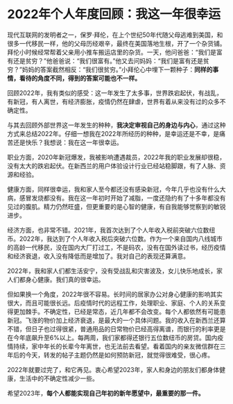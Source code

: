 # 2022年个人年度回顾：我这一年很幸运

现代互联网的发明者之一，保罗·拜伦，在上个世纪50年代随父母逃难到美国，和很多一代移民一样，他的父母历经艰辛，最终在美国落地生根，开了一个杂货铺。拜伦小时候经常帮着父亲用小推车搬运店里的杂货。一天，他问爸爸：“我们是富有还是贫穷？”他爸爸说：“我们很富有。”他又去问妈妈：“我们是富有还是贫穷？”妈妈的答案截然相反：“我们很贫穷。”小拜伦心中埋下一颗种子：**同样的事情，看待的角度不同，得到的答案可能也不一样。**

回顾2022年，我有类似的感受：这一年发生了太多事，世界跌宕起伏，有战乱，有新冠，有人离世，有经济膨胀，疫情仍然在肆虐，世界有着从来没有过的众多不确定性。

与其去回顾外部世界这一年发生的种种，**我决定审视自己的身边与内心**，通过这种方式来总结2022年。仔细一想我在2022年所经历的种种，是幸运还是不幸，是痛苦还是快乐？我想说：我在这一年很幸运。

职业方面，2020年新冠爆发，我被影响遭遇裁员，2022年我的职业发展却很稳，没有太大的跌宕起伏。在新西兰的用户体验设计行业已经站稳脚跟，有了人脉、资源和经验。

健康方面，同样很幸运，我和家人至今都还没有感染新冠，今年几乎也没有什么大病，感冒发烧都没有。我在这一年初时开始了减脂，一度还隐约有了十多年都没有见过的腹肌。精力仍然旺盛，但更重要的是心智的健康，有自我能够觉察到的敏锐进步。

经济方面，也非常不错。2021年，我首次达到了个人年收入税前突破六位数纽币。2022年，我达到了个人年收入税后突破六位数。作为一个来自国内八线城市的高龄一代移民，没在国内大厂打过工，不是码农，没有在国外读过书，经历疫情和经济衰退，收入没有降低而是增加了。我对自己的表现还算满意。

2022年，我和家人们都生活安宁，没有受战乱和灾害波及，女儿快乐地成长，家人们都身心健康。我们真的很幸运。

但如果换一个角度，2022年很不容易。长时间的居家办公对身心健康的影响其实很大，而且可能很长远。后疫情时代的远程工作，处理职业、家庭、个人的关系变得更加棘手。不确定性，已经是常态，近几年都不会改变。每个人都依然有可能患新冠。飞涨的物价加上经济衰退，是最大的一个具体问题。我的收入在新西兰还算不错，但日子也过得很紧，普通用品的日常物价已经高得离谱，而银行的利率更是在今年底飙升至6%以上。每两周，我们家都得还银行五位数纽币的房贷。国内疫情持续，家中年长的长辈今年离世，也无法前去看望。看着国内的亲友微信群在三年后的今天，转发的帖子主题仍然是如何预防新冠，就觉得很难受，很心疼。

2022年就要过完了，和它再见。衷心希望2023年，家人和身边的朋友们都身体健康，生活中的不确定性减少一些。

希望2023年，**每个人都能实现自己年初的新年愿望中，最重要的那一件。**